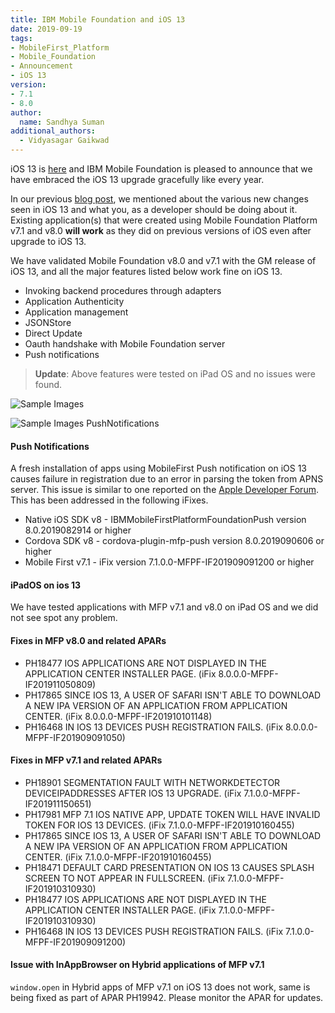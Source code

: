 ```yaml
---
title: IBM Mobile Foundation and iOS 13
date: 2019-09-19
tags:
- MobileFirst_Platform
- Mobile_Foundation
- Announcement
- iOS 13
version:
- 7.1
- 8.0
author:
  name: Sandhya Suman
additional_authors:  
  - Vidyasagar Gaikwad
---
```


iOS 13 is [here](https://developer.apple.com/download/) and IBM Mobile Foundation is pleased to announce that we have embraced the iOS 13 upgrade gracefully like every year.

In our previous [blog post]({{site.baseurl}}/blog/2019/09/09/mfp-support-for-ios13/), we mentioned about the various new changes seen in iOS 13 and what you, as a developer should be doing about it.
Existing application(s) that were created using Mobile Foundation Platform v7.1 and v8.0 **will work** as they did on previous versions of iOS even after upgrade to iOS 13.

We have validated Mobile Foundation v8.0 and v7.1 with the GM release of iOS 13, and all the major features listed below work fine on iOS 13.

* Invoking backend procedures through adapters
* Application Authenticity
* Application management
* JSONStore
* Direct Update
* Oauth handshake with Mobile Foundation server
* Push notifications

>**Update**: Above features were tested on iPad OS and no issues were found.

![Sample Images]({{site.baseurl}}/assets/blog/2019-09-19-IBM-MobileFoundation-iOS13/ios13_mfp_screenshots.png)


![Sample Images PushNotifications]({{site.baseurl}}/assets/blog/2019-09-19-IBM-MobileFoundation-iOS13/ios13_push_notification_screenshots.png)

#### Push Notifications

A fresh installation of apps using MobileFirst Push notification on iOS 13 causes failure in registration due to an error in parsing the token from APNS server. This issue is similar to one reported on the [Apple Developer Forum](https://forums.developer.apple.com/thread/117545). This has been addressed in the following iFixes. 

- Native iOS SDK v8 - IBMMobileFirstPlatformFoundationPush version 8.0.2019082914 or higher
- Cordova SDK v8 - cordova-plugin-mfp-push version 8.0.2019090606 or higher
- Mobile First v7.1 - iFix version 7.1.0.0-MFPF-IF201909091200 or higher

#### iPadOS on ios 13
We have tested applications with MFP v7.1 and v8.0 on iPad OS and we did not see spot any problem.


#### Fixes in MFP v8.0 and related APARs
- PH18477 IOS APPLICATIONS ARE NOT DISPLAYED IN THE APPLICATION CENTER INSTALLER PAGE. (iFix 8.0.0.0-MFPF-IF201911050809)
- PH17865 SINCE IOS 13, A USER OF SAFARI ISN'T ABLE TO DOWNLOAD A NEW IPA VERSION OF AN APPLICATION FROM APPLICATION CENTER. (iFix 8.0.0.0-MFPF-IF201910101148)
- PH16468 IN IOS 13 DEVICES PUSH REGISTRATION FAILS. (iFix 8.0.0.0-MFPF-IF201909091050)

#### Fixes in MFP v7.1 and related APARs
- PH18901 SEGMENTATION FAULT WITH NETWORKDETECTOR DEVICEIPADDRESSES AFTER IOS 13 UPGRADE. (iFix 7.1.0.0-MFPF-IF201911150651)
- PH17981 MFP 7.1 IOS NATIVE APP, UPDATE TOKEN WILL HAVE INVALID TOKEN FOR IOS 13 DEVICES. (iFix 7.1.0.0-MFPF-IF201910160455)
- PH17865 SINCE IOS 13, A USER OF SAFARI ISN'T ABLE TO DOWNLOAD A NEW IPA VERSION OF AN APPLICATION FROM APPLICATION CENTER. (iFix 7.1.0.0-MFPF-IF201910160455)
- PH18471 DEFAULT CARD PRESENTATION ON IOS 13 CAUSES SPLASH SCREEN TO NOT APPEAR IN FULLSCREEN. (iFix 7.1.0.0-MFPF-IF201910310930)
- PH18477 IOS APPLICATIONS ARE NOT DISPLAYED IN THE APPLICATION CENTER INSTALLER PAGE. (iFix 7.1.0.0-MFPF-IF201910310930)
- PH16468 IN IOS 13 DEVICES PUSH REGISTRATION FAILS. (iFix 7.1.0.0-MFPF-IF201909091200)


#### Issue with InAppBrowser on Hybrid applications of MFP v7.1
`window.open` in Hybrid apps of MFP v7.1 on iOS 13 does not work, same is being fixed as part of APAR PH19942. Please monitor the APAR for updates.
